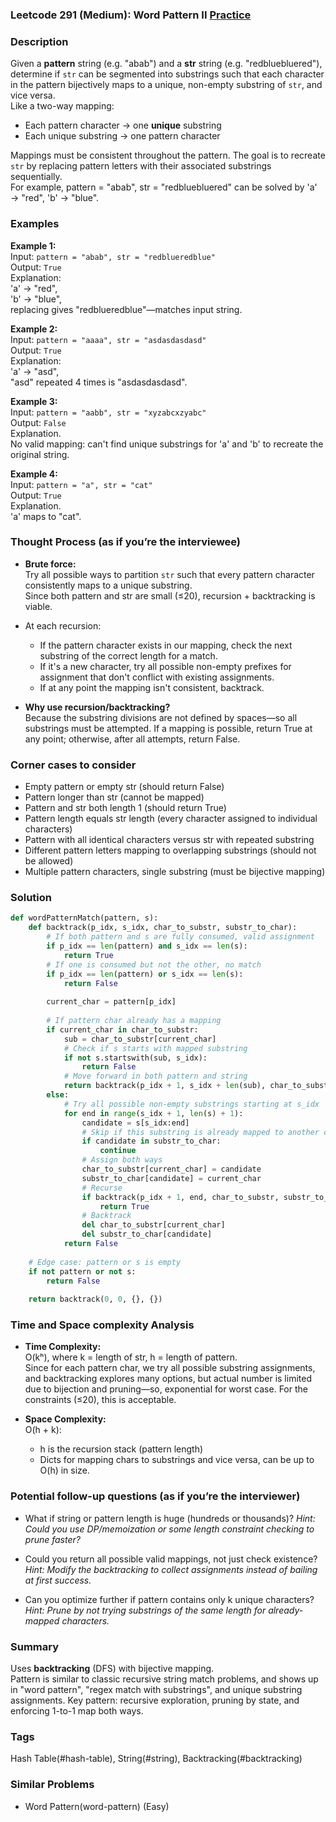 ### Leetcode 291 (Medium): Word Pattern II [Practice](https://leetcode.com/problems/word-pattern-ii)

### Description  
Given a **pattern** string (e.g. "abab") and a **str** string (e.g. "redbluebluered"), determine if `str` can be segmented into substrings such that each character in the pattern bijectively maps to a unique, non-empty substring of `str`, and vice versa.  
Like a two-way mapping:  
- Each pattern character → one **unique** substring  
- Each unique substring → one pattern character

Mappings must be consistent throughout the pattern. The goal is to recreate `str` by replacing pattern letters with their associated substrings sequentially.  
For example, pattern = "abab", str = "redbluebluered" can be solved by 'a' → "red", 'b' → "blue".

### Examples  

**Example 1:**  
Input: `pattern = "abab", str = "redblueredblue"`  
Output: `True`  
Explanation:  
'a' → "red",  
'b' → "blue",  
replacing gives "redblueredblue"—matches input string.

**Example 2:**  
Input: `pattern = "aaaa", str = "asdasdasdasd"`  
Output: `True`  
Explanation:  
'a' → "asd",  
"asd" repeated 4 times is "asdasdasdasd".

**Example 3:**  
Input: `pattern = "aabb", str = "xyzabcxzyabc"`  
Output: `False`  
Explanation.  
No valid mapping: can't find unique substrings for 'a' and 'b' to recreate the original string.

**Example 4:**  
Input: `pattern = "a", str = "cat"`  
Output: `True`  
Explanation.  
'a' maps to "cat".

### Thought Process (as if you’re the interviewee)  
- **Brute force:**  
  Try all possible ways to partition `str` such that every pattern character consistently maps to a unique substring.  
  Since both pattern and str are small (≤20), recursion + backtracking is viable.
  
- At each recursion:
  - If the pattern character exists in our mapping, check the next substring of the correct length for a match.  
  - If it's a new character, try all possible non-empty prefixes for assignment that don't conflict with existing assignments.
  - If at any point the mapping isn't consistent, backtrack.
  
- **Why use recursion/backtracking?**  
  Because the substring divisions are not defined by spaces—so all substrings must be attempted.
  If a mapping is possible, return True at any point; otherwise, after all attempts, return False.

### Corner cases to consider  
- Empty pattern or empty str (should return False)
- Pattern longer than str (cannot be mapped)
- Pattern and str both length 1 (should return True)
- Pattern length equals str length (every character assigned to individual characters)
- Pattern with all identical characters versus str with repeated substring
- Different pattern letters mapping to overlapping substrings (should not be allowed)
- Multiple pattern characters, single substring (must be bijective mapping)

### Solution

```python
def wordPatternMatch(pattern, s):
    def backtrack(p_idx, s_idx, char_to_substr, substr_to_char):
        # If both pattern and s are fully consumed, valid assignment
        if p_idx == len(pattern) and s_idx == len(s):
            return True
        # If one is consumed but not the other, no match
        if p_idx == len(pattern) or s_idx == len(s):
            return False
        
        current_char = pattern[p_idx]
        
        # If pattern char already has a mapping
        if current_char in char_to_substr:
            sub = char_to_substr[current_char]
            # Check if s starts with mapped substring
            if not s.startswith(sub, s_idx):
                return False
            # Move forward in both pattern and string
            return backtrack(p_idx + 1, s_idx + len(sub), char_to_substr, substr_to_char)
        else:
            # Try all possible non-empty substrings starting at s_idx
            for end in range(s_idx + 1, len(s) + 1):
                candidate = s[s_idx:end]
                # Skip if this substring is already mapped to another char (enforces bijection)
                if candidate in substr_to_char:
                    continue
                # Assign both ways
                char_to_substr[current_char] = candidate
                substr_to_char[candidate] = current_char
                # Recurse
                if backtrack(p_idx + 1, end, char_to_substr, substr_to_char):
                    return True
                # Backtrack
                del char_to_substr[current_char]
                del substr_to_char[candidate]
            return False
    
    # Edge case: pattern or s is empty
    if not pattern or not s:
        return False
    
    return backtrack(0, 0, {}, {})

```

### Time and Space complexity Analysis  

- **Time Complexity:**  
  O(kʰ), where k = length of str, h = length of pattern.  
  Since for each pattern char, we try all possible substring assignments, and backtracking explores many options, but actual number is limited due to bijection and pruning—so, exponential for worst case. For the constraints (≤20), this is acceptable.

- **Space Complexity:**  
  O(h + k):  
  - h is the recursion stack (pattern length)  
  - Dicts for mapping chars to substrings and vice versa, can be up to O(h) in size.

### Potential follow-up questions (as if you’re the interviewer)  

- What if string or pattern length is huge (hundreds or thousands)?
  *Hint: Could you use DP/memoization or some length constraint checking to prune faster?*

- Could you return all possible valid mappings, not just check existence?
  *Hint: Modify the backtracking to collect assignments instead of bailing at first success.*

- Can you optimize further if pattern contains only k unique characters?
  *Hint: Prune by not trying substrings of the same length for already-mapped characters.*

### Summary
Uses **backtracking** (DFS) with bijective mapping.  
Pattern is similar to classic recursive string match problems, and shows up in "word pattern", "regex match with substrings", and unique substring assignments. Key pattern: recursive exploration, pruning by state, and enforcing 1-to-1 map both ways.

### Tags
Hash Table(#hash-table), String(#string), Backtracking(#backtracking)

### Similar Problems
- Word Pattern(word-pattern) (Easy)